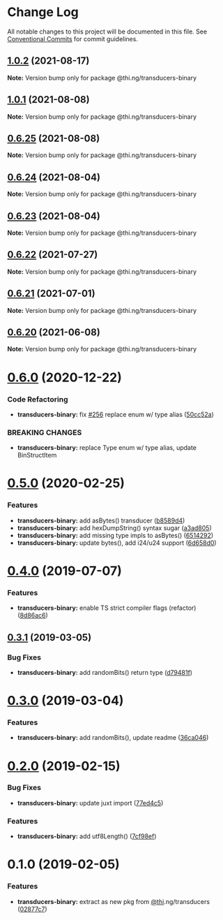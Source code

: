 # Change Log

All notable changes to this project will be documented in this file.
See [Conventional Commits](https://conventionalcommits.org) for commit guidelines.

## [1.0.2](https://github.com/thi-ng/umbrella/compare/@thi.ng/transducers-binary@1.0.1...@thi.ng/transducers-binary@1.0.2) (2021-08-17)

**Note:** Version bump only for package @thi.ng/transducers-binary





## [1.0.1](https://github.com/thi-ng/umbrella/compare/@thi.ng/transducers-binary@0.6.25...@thi.ng/transducers-binary@1.0.1) (2021-08-08)

**Note:** Version bump only for package @thi.ng/transducers-binary





## [0.6.25](https://github.com/thi-ng/umbrella/compare/@thi.ng/transducers-binary@0.6.24...@thi.ng/transducers-binary@0.6.25) (2021-08-08)

**Note:** Version bump only for package @thi.ng/transducers-binary





## [0.6.24](https://github.com/thi-ng/umbrella/compare/@thi.ng/transducers-binary@0.6.23...@thi.ng/transducers-binary@0.6.24) (2021-08-04)

**Note:** Version bump only for package @thi.ng/transducers-binary





## [0.6.23](https://github.com/thi-ng/umbrella/compare/@thi.ng/transducers-binary@0.6.22...@thi.ng/transducers-binary@0.6.23) (2021-08-04)

**Note:** Version bump only for package @thi.ng/transducers-binary





## [0.6.22](https://github.com/thi-ng/umbrella/compare/@thi.ng/transducers-binary@0.6.21...@thi.ng/transducers-binary@0.6.22) (2021-07-27)

**Note:** Version bump only for package @thi.ng/transducers-binary





## [0.6.21](https://github.com/thi-ng/umbrella/compare/@thi.ng/transducers-binary@0.6.20...@thi.ng/transducers-binary@0.6.21) (2021-07-01)

**Note:** Version bump only for package @thi.ng/transducers-binary





## [0.6.20](https://github.com/thi-ng/umbrella/compare/@thi.ng/transducers-binary@0.6.19...@thi.ng/transducers-binary@0.6.20) (2021-06-08)

**Note:** Version bump only for package @thi.ng/transducers-binary





# [0.6.0](https://github.com/thi-ng/umbrella/compare/@thi.ng/transducers-binary@0.5.33...@thi.ng/transducers-binary@0.6.0) (2020-12-22)


### Code Refactoring

* **transducers-binary:** fix [#256](https://github.com/thi-ng/umbrella/issues/256) replace enum w/ type alias ([50cc52a](https://github.com/thi-ng/umbrella/commit/50cc52a84b135535053370e022309aee5b670625))


### BREAKING CHANGES

* **transducers-binary:** replace Type enum w/ type alias, update BinStructItem





# [0.5.0](https://github.com/thi-ng/umbrella/compare/@thi.ng/transducers-binary@0.4.9...@thi.ng/transducers-binary@0.5.0) (2020-02-25)


### Features

* **transducers-binary:** add asBytes() transducer ([b8589d4](https://github.com/thi-ng/umbrella/commit/b8589d4cd0971adea9538fa9066870b4e32ded5b))
* **transducers-binary:** add hexDumpString() syntax sugar ([a3ad805](https://github.com/thi-ng/umbrella/commit/a3ad805aefa4dd3836d7fb00cfbf0cf147b9d059))
* **transducers-binary:** add missing type impls to asBytes() ([6514292](https://github.com/thi-ng/umbrella/commit/65142927f520d0a90ca4f4bd5b7d570527e72923))
* **transducers-binary:** update bytes(), add i24/u24 support ([6d658d0](https://github.com/thi-ng/umbrella/commit/6d658d072977009f1289ba2cf230970dabf55d7f))





# [0.4.0](https://github.com/thi-ng/umbrella/compare/@thi.ng/transducers-binary@0.3.12...@thi.ng/transducers-binary@0.4.0) (2019-07-07)

### Features

* **transducers-binary:** enable TS strict compiler flags (refactor) ([8d86ac6](https://github.com/thi-ng/umbrella/commit/8d86ac6))

## [0.3.1](https://github.com/thi-ng/umbrella/compare/@thi.ng/transducers-binary@0.3.0...@thi.ng/transducers-binary@0.3.1) (2019-03-05)

### Bug Fixes

* **transducers-binary:** add randomBits() return type ([d79481f](https://github.com/thi-ng/umbrella/commit/d79481f))

# [0.3.0](https://github.com/thi-ng/umbrella/compare/@thi.ng/transducers-binary@0.2.3...@thi.ng/transducers-binary@0.3.0) (2019-03-04)

### Features

* **transducers-binary:** add randomBits(), update readme ([36ca046](https://github.com/thi-ng/umbrella/commit/36ca046))

# [0.2.0](https://github.com/thi-ng/umbrella/compare/@thi.ng/transducers-binary@0.1.1...@thi.ng/transducers-binary@0.2.0) (2019-02-15)

### Bug Fixes

* **transducers-binary:** update juxt import ([77ed4c5](https://github.com/thi-ng/umbrella/commit/77ed4c5))

### Features

* **transducers-binary:** add utf8Length() ([7cf98ef](https://github.com/thi-ng/umbrella/commit/7cf98ef))

# 0.1.0 (2019-02-05)

### Features

* **transducers-binary:** extract as new pkg from [@thi](https://github.com/thi).ng/transducers ([02877c7](https://github.com/thi-ng/umbrella/commit/02877c7))
